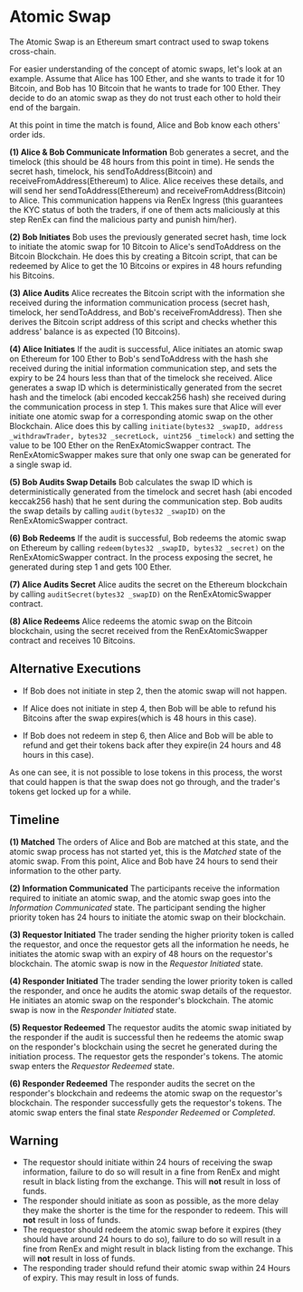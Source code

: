 # Atomic Swap

The Atomic Swap is an Ethereum smart contract used to swap tokens cross-chain.

For easier understanding of the concept of atomic swaps, let's look at an example. Assume that Alice has 100 Ether, and she wants to trade it for 10 Bitcoin, and Bob has 10 Bitcoin that he wants to trade for 100 Ether. They decide to do an atomic swap as they do not trust each other to hold their end of the bargain.

At this point in time the match is found, Alice and Bob know each others' order ids.

**(1) Alice & Bob Communicate Information**
  Bob generates a secret, and the timelock (this should be 48 hours from this point in time). He sends the secret hash, timelock, his sendToAddress(Bitcoin) and receiveFromAddress(Ethereum) to Alice. Alice receives these details, and will send her sendToAddress(Ethereum) and receiveFromAddress(Bitcoin) to Alice. This communication happens via RenEx Ingress (this guarantees the KYC status of both the traders, if one of them acts maliciously at this step RenEx can 
  find the malicious party and punish him/her).

**(2) Bob Initiates**
  Bob uses the previously generated secret hash, time lock to initiate the atomic swap for 10 Bitcoin to Alice's sendToAddress on the Bitcoin Blockchain. He does this by creating a Bitcoin script, that can be redeemed by Alice to get the 10 Bitcoins or expires in 48 hours refunding his Bitcoins.

**(3) Alice Audits**
  Alice recreates the Bitcoin script with the information she received during the information communication process (secret hash, timelock, her sendToAddress, and Bob's receiveFromAddress). Then she derives the Bitcoin 
  script address of this script and checks whether this address' balance is as expected (10 Bitcoins).

**(4) Alice Initiates**
  If the audit is successful, Alice initiates an atomic swap on Ethereum for 100 Ether to Bob's sendToAddress with the hash she received during the initial information communication step, and sets the expiry to be 24 hours less than that of the timelock she received. Alice generates a swap ID which is deterministically generated from the secret hash and the timelock (abi encoded keccak256 hash) she received during the communication process in step 1. This makes sure that Alice will ever initiate one atomic swap for a corresponding atomic swap on the other Blockchain. Alice does this by calling `initiate(bytes32 _swapID, address _withdrawTrader, bytes32 _secretLock, uint256 _timelock)` and setting the value to be 100 Ether on the RenExAtomicSwapper contract. The RenExAtomicSwapper makes sure that only one swap can be generated for a single swap id.
  
**(5) Bob Audits Swap Details**
    Bob calculates the swap ID which is deterministically generated from the timelock and secret hash (abi encoded keccak256 hash) that he sent during the communication step. Bob audits the swap details by calling `audit(bytes32 _swapID)` on the RenExAtomicSwapper contract. 

**(6) Bob Redeems**
  If the audit is successful,  Bob redeems the atomic swap on Ethereum by calling `redeem(bytes32 _swapID, bytes32 _secret)` on the RenExAtomicSwapper contract. In the process exposing the secret, he generated during step 1 and gets 100 Ether.

**(7) Alice Audits Secret**
  Alice audits the secret on the Ethereum blockchain by calling `auditSecret(bytes32 _swapID)` on the RenExAtomicSwapper contract. 
  
**(8) Alice Redeems**
  Alice redeems the atomic swap on the Bitcoin blockchain, using the secret received from the RenExAtomicSwapper contract and receives 10 Bitcoins.

## Alternative Executions
* If Bob does not initiate in step 2, then the atomic swap will not happen.

* If Alice does not initiate in step 4, then Bob will be able to refund his Bitcoins after the swap expires(which is 48 hours in this case). 

* If Bob does not redeem in step 6, then Alice and Bob will be able to refund and get their tokens back after they expire(in 24 hours and 48 hours in this case).

As one can see, it is not possible to lose tokens in this process, the worst that could happen is that the swap does not go through, and the trader's tokens get locked up for a while.

## Timeline

**(1) Matched**
The orders of Alice and Bob are matched at this state, and the atomic swap process has not started yet, this is the *Matched* state of the atomic swap. From this point, Alice and Bob have 24 hours to send their information to the other party.

**(2) Information Communicated**
The participants receive the information required to initiate an atomic swap, and the atomic swap goes into the *Information Communicated* state. The participant sending the higher priority token has 24 hours to initiate the atomic swap on their blockchain.

**(3) Requestor Initiated**
The trader sending the higher priority token is called the requestor, and once the requestor gets all the information he needs, he initiates the atomic swap with an expiry of 48 hours on the requestor's blockchain. The atomic swap is now in the *Requestor Initiated* state.

**(4) Responder Initiated**
The trader sending the lower priority token is called the responder, and once he audits the atomic swap details of the requestor.  He initiates an atomic swap on the responder's blockchain. The atomic swap is now in the *Responder Initiated* state.

**(5) Requestor Redeemed**
The requestor audits the atomic swap initiated by the responder if the audit is successful then he redeems the atomic swap on the responder's blockchain using the secret he generated during the initiation process. The requestor gets the responder's tokens. The atomic swap enters the *Requestor Redeemed* state.

**(6) Responder Redeemed**
The responder audits the secret on the responder's blockchain and redeems the atomic swap on the requestor's blockchain. The responder successfully gets the requestor's tokens. The atomic swap enters the final state *Responder Redeemed* or *Completed*.


## Warning

* The requestor should initiate within 24 hours of receiving the swap information, failure to do so will result in a fine from RenEx and might result in black listing from the exchange. This will **not** result in loss of funds. 
* The responder should initiate as soon as possible, as the more delay they make the shorter is the time for the responder to redeem. This will **not** result in loss of funds. 
* The requestor should redeem the atomic swap before it expires (they should have around 24 hours to do so), failure to do so will result in a fine from RenEx and might result in black listing from the exchange. This will **not** result in loss of funds. 
* The responding trader should refund their atomic swap within 24 Hours of expiry. This may result in loss of funds.